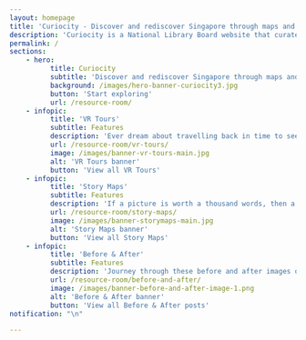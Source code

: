```yaml
---
layout: homepage
title: 'Curiocity - Discover and rediscover Singapore through maps and photographs'
description: 'Curiocity is a National Library Board website that curates the heritage materials of the National Library and the National Archives of Singapore. Using place-based digital storytelling tools such as Virtual Reality (VR) tours and story maps, Curiocity provides users an interactive and immersive way to discover and rediscover the history of Singapore.'
permalink: /
sections:
    - hero:
          title: Curiocity
          subtitle: 'Discover and rediscover Singapore through maps and photographs'
          background: /images/hero-banner-curiocity3.jpg
          button: 'Start exploring'
          url: /resource-room/
    - infopic:
          title: 'VR Tours'
          subtitle: Features
          description: 'Ever dream about travelling back in time to see how Singapore was like? Using the rich photograph collections of the National Library and National Archives of Singapore, we have put together a selection of virtual reality tours of some of the most interesting places on the island.'
          url: /resource-room/vr-tours/
          image: /images/banner-vr-tours-main.jpg
          alt: 'VR Tours banner'
          button: 'View all VR Tours'
    - infopic:
          title: 'Story Maps'
          subtitle: Features
          description: 'If a picture is worth a thousand words, then a map must be worth a million. Take a look at these story maps and be amazed by the stories they embed.'
          url: /resource-room/story-maps/
          image: /images/banner-storymaps-main.jpg
          alt: 'Story Maps banner'
          button: 'View all Story Maps'
    - infopic:
          title: 'Before & After'
          subtitle: Features
          description: 'Journey through these before and after images of places and buildings to rediscover Singapore. You will be astonished by how much the island has changed over the decades.'
          url: /resource-room/before-and-after/
          image: /images/banner-before-and-after-image-1.png
          alt: 'Before & After banner'
          button: 'View all Before & After posts'
notification: "\n"

---
```

